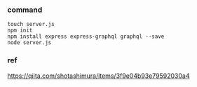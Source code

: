 ### command
```
touch server.js
npm init
npm install express express-graphql graphql --save
node server.js
```

### ref
https://qiita.com/shotashimura/items/3f9e04b93e79592030a4
